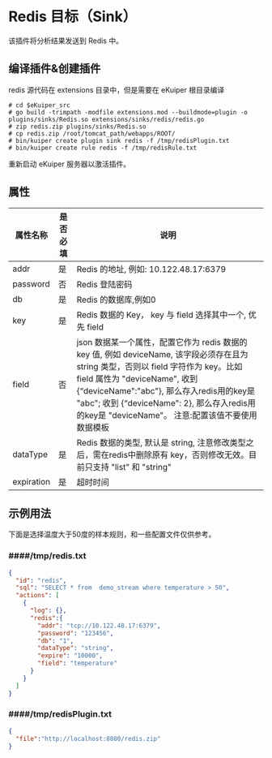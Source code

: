 # Redis 目标（Sink）

该插件将分析结果发送到 Redis 中。
## 编译插件&创建插件

redis 源代码在 extensions 目录中，但是需要在 eKuiper 根目录编译
```shell
# cd $eKuiper_src
# go build -trimpath -modfile extensions.mod --buildmode=plugin -o plugins/sinks/Redis.so extensions/sinks/redis/redis.go
# zip redis.zip plugins/sinks/Redis.so
# cp redis.zip /root/tomcat_path/webapps/ROOT/
# bin/kuiper create plugin sink redis -f /tmp/redisPlugin.txt
# bin/kuiper create rule redis -f /tmp/redisRule.txt
```

重新启动 eKuiper 服务器以激活插件。

## 属性

| 属性名称       | 是否必填 | 说明                                                                                                                                                                                                                                       |
|------------|------|------------------------------------------------------------------------------------------------------------------------------------------------------------------------------------------------------------------------------------------|
| addr       | 是    | Redis 的地址, 例如: 10.122.48.17:6379                                                                                                                                                                                                         |
| password   | 否    | Redis 登陆密码                                                                                                                                                                                                                               |
| db         | 是    | Redis 的数据库,例如0                                                                                                                                                                                                                           |
| key        | 是    | Redis 数据的 Key， key 与 field 选择其中一个, 优先 field                                                                                                                                                                                              |
| field      | 否    | json 数据某一个属性，配置它作为 redis 数据的 key 值, 例如 deviceName, 该字段必须存在且为 string 类型，否则以 field 字符作为 key。比如 field 属性为 "deviceName", 收到 {“deviceName":"abc"}, 那么存入redis用的key是 "abc"; 收到 {“deviceName": 2}, 那么存入redis用的key是 "deviceName"。 注意:配置该值不要使用数据模板 |
| dataType   | 是    | Redis 数据的类型, 默认是 string, 注意修改类型之后，需在redis中删除原有 key，否则修改无效。目前只支持 "list" 和 "string"                                                                                                                                                        |
| expiration | 是    | 超时时间                                                                                                                                                                                                                                     |

## 示例用法

下面是选择温度大于50度的样本规则，和一些配置文件仅供参考。

### ####/tmp/redis.txt
```json
{
  "id": "redis",
  "sql": "SELECT * from  demo_stream where temperature > 50",
  "actions": [
    {
      "log": {},
      "redis":{
        "addr": "tcp://10.122.48.17:6379",
        "password": "123456",
        "db": "1",
        "dataType": "string",
        "expire": "10000",
        "field": "temperature"
      }
    }
  ]
}
```
### ####/tmp/redisPlugin.txt
```json
{
  "file":"http://localhost:8080/redis.zip"
}
```